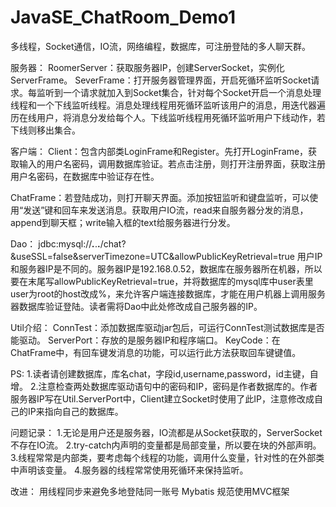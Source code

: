 # JavaSE_ChatRoom_Demo1
多线程，Socket通信，IO流，网络编程，数据库，可注册登陆的多人聊天群。

服务器：
RoomerServer：获取服务器IP，创建ServerSocket，实例化ServerFrame。
SeverFrame：打开服务器管理界面，开启死循环监听Socket请求。每监听到一个请求就加入到Socket集合，针对每个Socket开启一个消息处理线程和一个下线监听线程。消息处理线程用死循环监听该用户的消息，用迭代器遍历在线用户，将消息分发给每个人。下线监听线程用死循环监听用户下线动作，若下线则移出集合。

客户端：
Client：包含内部类LoginFrame和Register。先打开LoginFrame，获取输入的用户名密码，调用数据库验证。若点击注册，则打开注册界面，获取注册用户名密码，在数据库中验证存在性。

ChatFrame：若登陆成功，则打开聊天界面。添加按钮监听和键盘监听，可以使用“发送”键和回车来发送消息。获取用户IO流，read来自服务器分发的消息，append到聊天框；write输入框的text给服务器进行分发。

Dao：
jdbc:mysql://***.***.**.**/chat?&useSSL=false&serverTimezone=UTC&allowPublicKeyRetrieval=true
用户IP和服务器IP是不同的。服务器IP是192.168.0.52，数据库在服务器所在机器，所以要在末尾写allowPublicKeyRetrieval=true，并将数据库的mysql库中user表里user为root的host改成%，来允许客户端连接数据库，才能在用户机器上调用服务器数据库验证登陆。读者需将Dao中此处修改成自己服务器的IP。


Util介绍：
ConnTest：添加数据库驱动jar包后，可运行ConnTest测试数据库是否能驱动。
ServerPort：存放的是服务器IP和程序端口。
KeyCode：在ChatFrame中，有回车键发消息的功能，可以运行此方法获取回车键键值。


PS:
1.读者请创建数据库，库名chat，字段id,username,password，id主键，自增。
2.注意检查两处数据库驱动语句中的密码和IP，密码是作者数据库的。作者服务器IP写在Util.ServerPort中，Client建立Socket时使用了此IP，注意修改成自己的IP来指向自己的数据库。


问题记录：
1.无论是用户还是服务器，IO流都是从Socket获取的，ServerSocket不存在IO流。
2.try-catch内声明的变量都是局部变量，所以要在块的外部声明。
3.线程常常是内部类，要考虑每个线程的功能，调用什么变量，针对性的在外部类中声明该变量。
4.服务器的线程常常使用死循环来保持监听。



改进：
用线程同步来避免多地登陆同一账号
Mybatis
规范使用MVC框架

